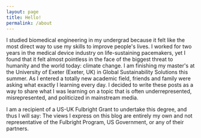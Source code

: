 ```yaml
---
layout: page
title: Hello!
permalink: /about
---
```


I studied biomedical engineering in my undergrad because it felt like the most direct way to use my skills to improve people's lives. I worked for two years in the medical device industry on life-sustaining pacemakers, yet I found that it felt almost pointless in the face of the biggest threat to humanity and the world today: climate change. I am finishing my master's at the University of Exeter (Exeter, UK) in Global Sustainability Solutions this summer. As I entered a totally new academic field, friends and family were asking what exactly I learning every day. I decided to write these posts as a way to share what I was learning on a topic that is often underrepresented, misrepresented, and politicized in mainstream media.

I am a recipient of a US-UK Fulbright Grant to undertake this degree, and thus I will say: The views I express on this blog are entirely my own and not representative of the Fulbright Program, US Government, or any of their partners. 
